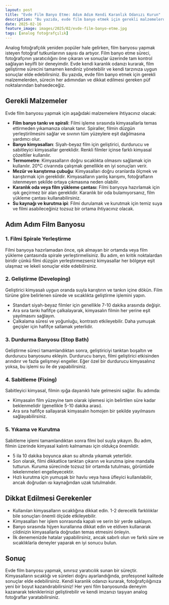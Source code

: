 ```yaml
---
layout: post
title: "Evde Film Banyo Etme: Adım Adım Kendi Karanlık Odanızı Kurun"
description: "Bu yazıda, evde film banyo etmek için gerekli malzemelerden, sürecin her adımından ve dikkat edilmesi gereken püf noktalarından bahsedeceğiz."
date: 2025-02-16
feature_image: images/2025/02/evde-film-banyo-etme.jpg
tags: [analog fotoğrafçılık]
---
```


Analog fotoğrafçılık yeniden popüler hale gelirken, film banyosu yapmak isteyen fotoğraf tutkunlarının sayısı da artıyor. Film banyo etme süreci, fotoğrafçının yaratıcılığını öne çıkaran ve sonuçlar üzerinde tam kontrol sağlayan keyifli bir deneyimdir. Evde kendi karanlık odanızı kurarak, film geliştirme sürecini tamamen kendiniz yönetebilir ve kendi tarzınıza uygun sonuçlar elde edebilirsiniz. Bu yazıda, evde film banyo etmek için gerekli malzemelerden, sürecin her adımından ve dikkat edilmesi gereken püf noktalarından bahsedeceğiz.

<!--more-->

## Gerekli Malzemeler

Evde film banyosu yapmak için aşağıdaki malzemelere ihtiyacınız olacak:

- **Film banyo tankı ve spirali**: Filmi işleme sırasında kimyasallarla temas ettirmeden yıkamanıza olanak tanır. Spiraller, filmin düzgün yerleştirilmesini sağlar ve sıvının tüm yüzeylere eşit dağılmasına yardımcı olur.
- **Banyo kimyasalları**: Siyah-beyaz film için geliştirici, durdurucu ve sabitleyici kimyasallar gereklidir. Renkli filmler içinse farklı kimyasal çözeltiler kullanılır.
- **Termometre**: Kimyasalların doğru sıcaklıkta olmasını sağlamak için kullanılır. 20°C civarında çalışmak genellikle en iyi sonuçları verir.
- **Mezür ve karıştırma çubuğu**: Kimyasalları doğru oranlarda ölçmek ve karıştırmak için gereklidir. Kimyasalların yanlış karışımı, fotoğrafların istenmeyen şekilde ortaya çıkmasına neden olabilir.
- **Karanlık oda veya film yükleme çantası**: Filmi banyoya hazırlamak için ışık geçirmez bir alan gereklidir. Karanlık bir oda bulamıyorsanız, film yükleme çantası kullanabilirsiniz.
- **Su kaynağı ve kurutma ipi**: Filmi durulamak ve kurutmak için temiz suya ve filmi asabileceğiniz tozsuz bir ortama ihtiyacınız olacak.

## Adım Adım Film Banyosu

### 1. Filmi Spirale Yerleştirme

Filmi banyoya hazırlamadan önce, ışık almayan bir ortamda veya film yükleme çantasında spirale yerleştirmelisiniz. Bu adım, en kritik noktalardan biridir çünkü filmi düzgün yerleştirmezseniz kimyasallar her bölgeye eşit ulaşmaz ve lekeli sonuçlar elde edebilirsiniz.

### 2. Geliştirme (Developing)

Geliştirici kimyasalı uygun oranda suyla karıştırın ve tankın içine dökün. Film türüne göre belirlenen sürede ve sıcaklıkta geliştirme işlemini yapın.

- Standart siyah-beyaz filmler için genellikle 7-10 dakika arasında değişir.
- Ara sıra tankı hafifçe çalkalayarak, kimyasalın filmin her yerine eşit yayılmasını sağlayın.
- Çalkalama süresi ve yoğunluğu, kontrastı etkileyebilir. Daha yumuşak geçişler için hafifçe sallamak yeterlidir.

### 3. Durdurma Banyosu (Stop Bath)

Geliştirme süreci tamamlandıktan sonra, geliştiriciyi tanktan boşaltın ve durdurucu banyosunu ekleyin. Durdurucu banyo, filmi geliştirici etkisinden arındırır ve fazla gelişmeyi engeller. Eğer özel bir durdurucu kimyasalınız yoksa, bu işlemi su ile de yapabilirsiniz.

### 4. Sabitleme (Fixing)

Sabitleyici kimyasal, filmin ışığa dayanıklı hale gelmesini sağlar. Bu adımda:

- Kimyasalın film yüzeyine tam olarak işlemesi için belirtilen süre kadar beklenmelidir (genellikle 5-10 dakika arası).
- Ara sıra hafifçe sallayarak kimyasalın homojen bir şekilde yayılmasını sağlayabilirsiniz.

### 5. Yıkama ve Kurutma

Sabitleme işlemi tamamlandıktan sonra filmi bol suyla yıkayın. Bu adım, filmin üzerinde kimyasal kalıntı kalmaması için oldukça önemlidir.

- 5 ila 10 dakika boyunca akan su altında yıkamak yeterlidir.
- Son olarak, filmi dikkatlice tanktan çıkarın ve kurutma ipine mandalla tutturun. Kuruma sürecinde tozsuz bir ortamda tutulması, görüntüde lekelenmeleri engelleyecektir.
- Hızlı kurutma için yumuşak bir havlu veya hava üfleyici kullanılabilir, ancak doğrudan ısı kaynağından uzak tutulmalıdır.

## Dikkat Edilmesi Gerekenler

- Kullanılan kimyasalların sıcaklığına dikkat edin. 1-2 derecelik farklılıklar bile sonuçları önemli ölçüde etkileyebilir.
- Kimyasalları her işlem sonrasında kapalı ve serin bir yerde saklayın.
- Banyo sırasında hijyen kurallarına dikkat edin ve eldiven kullanarak cildinizin kimyasallarla doğrudan temas etmesini önleyin.
- İlk denemenizde hatalar yapabilirsiniz, ancak sabırlı olun ve farklı süre ve sıcaklıklarla deneyler yaparak en iyi sonucu bulun.

## Sonuç

Evde film banyosu yapmak, sınırsız yaratıcılık sunan bir süreçtir. Kimyasalların sıcaklığı ve süreleri doğru ayarlandığında, profesyonel kalitede sonuçlar elde edebilirsiniz. Kendi karanlık odanızı kurarak, fotoğrafçılığınıza yeni bir boyut kazandırabilirsiniz! Her yeni film banyosunda deneyim kazanarak tekniklerinizi geliştirebilir ve kendi imzanızı taşıyan analog fotoğraflar yaratabilirsiniz.